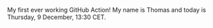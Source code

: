 My first ever working GitHub Action!
My name is Thomas and today is Thursday, 9 December, 13:30 CET. 
